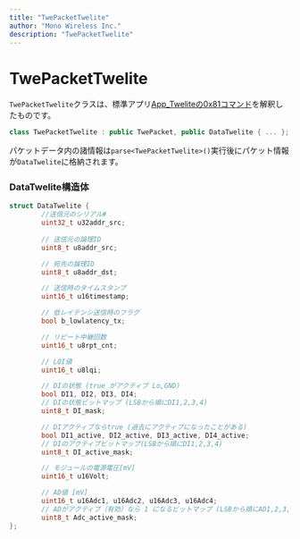 ```yaml
---
title: "TwePacketTwelite"
author: "Mono Wireless Inc."
description: "TwePacketTwelite"
---
```

# TwePacketTwelite

`TwePacketTwelite`クラスは、標準アプリ[App\_Tweliteの0x81コマンド](https://wings.twelite.info/how-to-use/parent-mode/receive-message/app\_twelite)を解釈したものです。

```cpp
class TwePacketTwelite : public TwePacket, public DataTwelite { ... };
```

パケットデータ内の諸情報は`parse<TwePacketTwelite>()`実行後にパケット情報が`DataTwelite`に格納されます。



### DataTwelite構造体

```cpp
struct DataTwelite {
		//送信元のシリアル#
		uint32_t u32addr_src;
		
		// 送信元の論理ID
		uint8_t u8addr_src;

		// 宛先の論理ID
		uint8_t u8addr_dst;

		// 送信時のタイムスタンプ
		uint16_t u16timestamp;

		// 低レイテンシ送信時のフラグ
		bool b_lowlatency_tx;

		// リピート中継回数
		uint16_t u8rpt_cnt;

		// LQI値
		uint16_t u8lqi;

		// DIの状態 (true がアクティブ Lo,GND)
		bool DI1, DI2, DI3, DI4;
		// DIの状態ビットマップ (LSBから順にDI1,2,3,4)
		uint8_t DI_mask;

		// DIアクティブならtrue (過去にアクティブになったことがある)
		bool DI1_active, DI2_active, DI3_active, DI4_active;
		// DIのアクティブビットマップ(LSBから順にDI1,2,3,4)
		uint8_t DI_active_mask;

		// モジュールの電源電圧[mV]
		uint16_t u16Volt;

		// AD値 [mV]
		uint16_t u16Adc1, u16Adc2, u16Adc3, u16Adc4;
		// ADがアクティブ（有効）なら 1 になるビットマップ (LSBから順にAD1,2,3,4)
		uint8_t Adc_active_mask;
};
```

